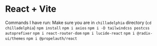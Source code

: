 # React + Vite

Commands I have run:
Make sure you are in `chilladelphia` directory (`cd chilladelphia`)
`npm install`
`npm i axios`
`npm i -D tailwindcss postcss autoprefixer`
`npm i react-router-dom`
`npm i lucide-react`
`npm i @radix-ui/themes`
`npm i @propelauth/react`
